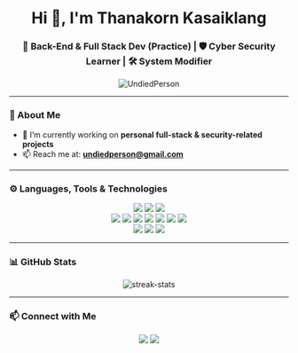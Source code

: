 <h1 align="center">Hi 👋, I'm Thanakorn Kasaiklang</h1>
<h3 align="center">🔧 Back-End & Full Stack Dev (Practice) | 🛡️ Cyber Security Learner | 🛠️ System Modifier</h3>

<p align="center">
  <img src="https://komarev.com/ghpvc/?username=UndiedPerson&label=Profile%20views&color=0e75b6&style=flat" alt="UndiedPerson" />
</p>

---

### 🚀 About Me

- 🔭 I’m currently working on **personal full-stack & security-related projects**  
- 📫 Reach me at: **undiedperson@gmail.com**

---

### ⚙️ Languages, Tools & Technologies

<p align="center">
  <img src="https://img.icons8.com/?size=100&id=101665&format=png&color=000000" />
  <img src="https://img.icons8.com/?size=100&id=38792&format=png&color=000000" />
  <img src="https://github.com/user-attachments/assets/23278218-9bd0-47b9-97bb-d631375bc0e8">
  <br/>
  <img src="https://img.icons8.com/?size=100&id=D2Hi2VkJSi33&format=png&color=000000/">
  <img src="https://img.icons8.com/?size=100&id=YjeKwnSQIBUq&format=png&color=000000"/>
  <img src="https://img.icons8.com/?size=100&id=13679&format=png&color=000000"/>
  <img src="https://img.icons8.com/?size=100&id=0FC8MqL9J16f&format=png&color=000000" />
  <img src="https://img.icons8.com/?size=100&id=Xf1sHBmY73hA&format=png&color=000000"/>
  <img src="https://img.icons8.com/?size=100&id=13441&format=png&color=000000"/>
  <img src= "https://img.icons8.com/?size=100&id=8kgqBk4Qgj9P&format=png&color=000000"/>
<!--   <img src="https://img.shields.io/badge/C-00599C?logo=c&logoColor=white" /> -->
<!--   <img src="https://img.shields.io/badge/C%23-239120?logo=csharp&logoColor=white" /> -->
  <br/>
  <img src="https://img.icons8.com/?size=100&id=40670&format=png&color=000000"/>
  <img src="https://img.icons8.com/?size=100&id=asWSSTBrDlTW&format=png&color=000000" />
  <img src="https://img.icons8.com/?size=100&id=J6KcaRLsTgpZ&format=png&color=000000"/>
</p>

---

### 📊 GitHub Stats

<p align="center">
  <img src="https://github-readme-streak-stats.herokuapp.com/?user=UndiedPerson&theme=radical" alt="streak-stats"/>
</p>

---

### 📫 Connect with Me

<p align="center">
  <a href="mailto:undiedperson@gmail.com"><img src= "https://img.icons8.com/?size=100&id=P7UIlhbpWzZm&format=png&color=000000" /></a>
  <a href="https://linkedin.com/in/thanakorn-kasaiklang-4a63472a4" target="_blank"><img src="https://img.shields.io/badge/LinkedIn-0A66C2?logo=linkedin&logoColor=white" /></a>
</p>
